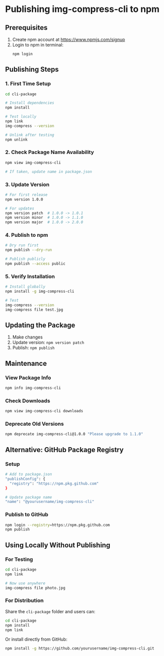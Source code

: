 # Publishing img-compress-cli to npm

## Prerequisites

1. Create npm account at https://www.npmjs.com/signup
2. Login to npm in terminal:
   ```bash
   npm login
   ```

## Publishing Steps

### 1. First Time Setup

```bash
cd cli-package

# Install dependencies
npm install

# Test locally
npm link
img-compress --version

# Unlink after testing
npm unlink
```

### 2. Check Package Name Availability

```bash
npm view img-compress-cli

# If taken, update name in package.json
```

### 3. Update Version

```bash
# For first release
npm version 1.0.0

# For updates
npm version patch  # 1.0.0 -> 1.0.1
npm version minor  # 1.0.0 -> 1.1.0
npm version major  # 1.0.0 -> 2.0.0
```

### 4. Publish to npm

```bash
# Dry run first
npm publish --dry-run

# Publish publicly
npm publish --access public
```

### 5. Verify Installation

```bash
# Install globally
npm install -g img-compress-cli

# Test
img-compress --version
img-compress file test.jpg
```

## Updating the Package

1. Make changes
2. Update version: `npm version patch`
3. Publish: `npm publish`

## Maintenance

### View Package Info
```bash
npm info img-compress-cli
```

### Check Downloads
```bash
npm view img-compress-cli downloads
```

### Deprecate Old Versions
```bash
npm deprecate img-compress-cli@1.0.0 "Please upgrade to 1.1.0"
```

## Alternative: GitHub Package Registry

### Setup
```bash
# Add to package.json
"publishConfig": {
  "registry": "https://npm.pkg.github.com"
}

# Update package name
"name": "@yourusername/img-compress-cli"
```

### Publish to GitHub
```bash
npm login --registry=https://npm.pkg.github.com
npm publish
```

## Using Locally Without Publishing

### For Testing
```bash
cd cli-package
npm link

# Now use anywhere
img-compress file photo.jpg
```

### For Distribution
Share the `cli-package` folder and users can:

```bash
cd cli-package
npm install
npm link
```

Or install directly from GitHub:

```bash
npm install -g https://github.com/yourusername/img-compress-cli.git
```